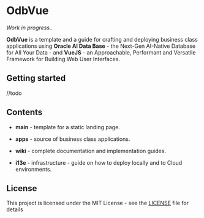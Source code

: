# OdbVue

*Work in progress..*

**OdbVue** is a template and a guide for crafting and deploying business class applications using **Oracle AI Data Base** - the Next-Gen AI-Native Database for All Your Data - and **VueJS** - an Approachable, Performant and Versatile Framework for Building Web User Interfaces.

## Getting started

//todo

## Contents

- **main** - template for a static landing page.

- **apps** - source of business class applications.

- **wiki** - complete documentation and implementation guides.

- **i13e** - infrastructure - guide on how to deploy locally and to Cloud environments.

## License

This project is licensed under the MIT License - see the [LICENSE](/LICENSE) file for details
